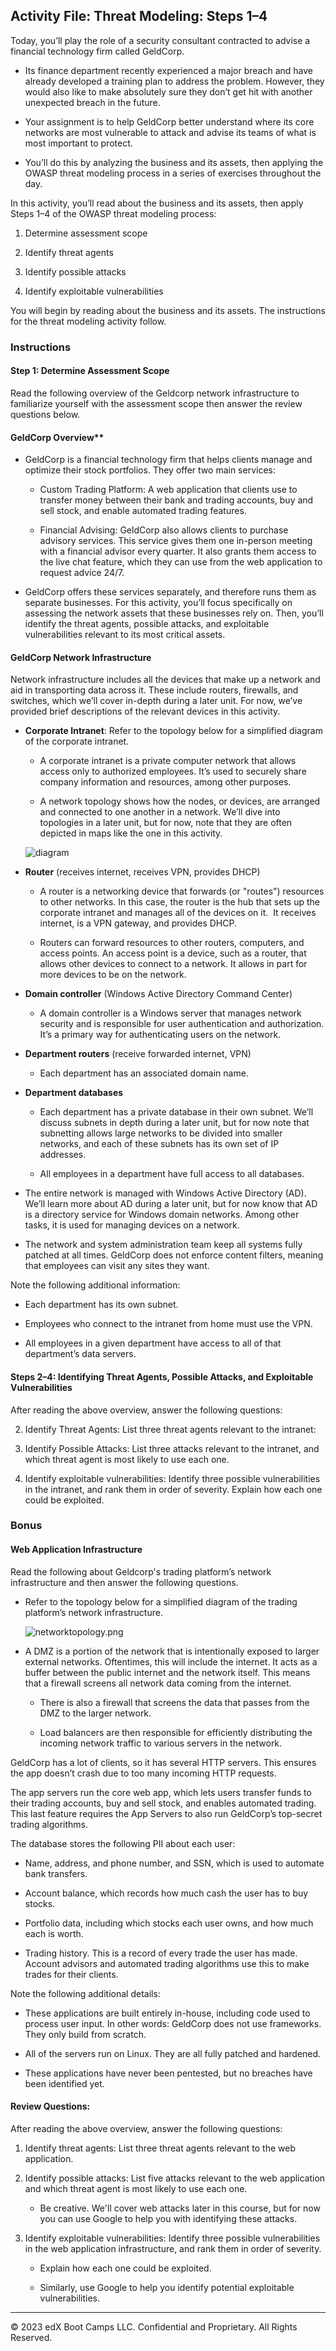 ## Activity File: Threat Modeling: Steps 1–4

Today, you’ll play the role of a security consultant contracted to advise a financial technology firm called GeldCorp.

- Its finance department recently experienced a major breach and have already developed a training plan to address the problem. However, they would also like to make absolutely sure they don’t get hit with another unexpected breach in the future.

- Your assignment is to help GeldCorp better understand where its core networks are most vulnerable to attack and advise its teams of what is most important to protect. 

- You’ll do this by analyzing the business and its assets, then applying the OWASP threat modeling process in a series of exercises throughout the day.

In this activity, you’ll read about the business and its assets, then apply Steps 1–4 of the OWASP threat modeling process:

1. Determine assessment scope

2. Identify threat agents

3. Identify possible attacks

4. Identify exploitable vulnerabilities

You will begin by reading about the business and its assets. The instructions for the threat modeling activity follow.

### Instructions

#### Step 1: Determine Assessment Scope

Read the following overview of the Geldcorp network infrastructure to familiarize yourself with the assessment scope then answer the review questions below.

#### GeldCorp Overview**

- GeldCorp is a financial technology firm that helps clients manage and optimize their stock portfolios. They offer two main services:

  - Custom Trading Platform: A web application that clients use to transfer money between their bank and trading accounts, buy and sell stock, and enable automated trading features.

  - Financial Advising: GeldCorp also allows clients to purchase advisory services. This service gives them one in-person meeting with a financial advisor every quarter. It also grants them access to the live chat feature, which they can use from the web application to request advice 24/7.

- GeldCorp offers these services separately, and therefore runs them as separate businesses. For this activity, you’ll focus specifically on assessing the network assets that these businesses rely on. Then, you’ll identify the threat agents, possible attacks, and exploitable vulnerabilities relevant to its most critical assets. 

#### GeldCorp Network Infrastructure

Network infrastructure includes all the devices that make up a network and aid in transporting data across it. These include routers, firewalls, and switches, which we’ll cover in-depth during a later unit. For now, we’ve provided brief descriptions of the relevant devices in this activity.

- **Corporate Intranet**: Refer to the topology below for a simplified diagram of the corporate intranet.

  - A corporate intranet is a private computer network that allows access only to authorized employees. It’s used to securely share company information and resources, among other purposes.

  - A network topology shows how the nodes, or devices, are arranged and connected to one another in a network. We’ll dive into topologies in a later unit, but for now, note that they are often depicted in maps like the one in this activity.

  ![diagram](./diagram.png)

- **Router** (receives internet, receives VPN, provides DHCP)

    - A router is a networking device that forwards (or "routes") resources to other networks. In this case, the router is the hub that sets up the corporate intranet and manages all of the devices on it.  It receives internet, is a VPN gateway, and provides DHCP. 

    - Routers can forward resources to other routers, computers, and access points. An access point is a device, such as a router, that allows other devices to connect to a network. It allows in part for more devices to be on the network.

- **Domain controller** (Windows Active Directory Command Center)

    - A domain controller is a Windows server that manages network security and is responsible for user authentication and authorization. It’s a primary way for authenticating users on the network.

- **Department routers** (receive forwarded internet, VPN)

    - Each department has an associated domain name.

- **Department databases**

    - Each department has a private database in their own subnet. We’ll discuss subnets in depth during a later unit, but for now note that subnetting allows large networks to be divided into smaller networks, and each of these subnets has its own set of IP addresses.

    - All employees in a department have full access to all databases.

- The entire network is managed with Windows Active Directory (AD). We’ll learn more about AD during a later unit, but for now know that AD is a directory service for Windows domain networks. Among other tasks, it is used for managing devices on a network.

- The network and system administration team keep all systems fully patched at all times. GeldCorp does not enforce content filters, meaning that employees can visit any sites they want.

Note the following additional information:

- Each department has its own subnet.

- Employees who connect to the intranet from home must use the VPN.

- All employees in a given department have access to all of that department’s data servers.

#### Steps 2–4: Identifying Threat Agents, Possible Attacks, and Exploitable Vulnerabilities

After reading the above overview, answer the following questions:

2. Identify Threat Agents: List three threat agents relevant to the intranet: 

3. Identify Possible Attacks: List three attacks relevant to the intranet, and which threat agent is most likely to use each one.

4. Identify exploitable vulnerabilities: Identify three possible vulnerabilities in the intranet, and rank them in order of severity. Explain how each one could be exploited.

### Bonus

#### Web Application Infrastructure

Read the following about Geldcorp's trading platform’s network infrastructure and then answer the following questions. 

- Refer to the topology below for a simplified diagram of the trading platform’s network infrastructure.

    ![networktopology.png](networktopology.png)


- A DMZ is a portion of the network that is intentionally exposed to larger external networks. Oftentimes, this will include the internet. It acts as a buffer between the public internet and the network itself. This means that a firewall screens all network data coming from the internet. 

  - There is also a firewall that screens the data that passes from the DMZ to the larger network. 

  - Load balancers are then responsible for efficiently distributing the incoming network traffic to various servers in the network.


GeldCorp has a lot of clients, so it has several HTTP servers. This ensures the app doesn’t crash due to too many incoming HTTP requests.

The app servers run the core web app, which lets users transfer funds to their trading accounts, buy and sell stock, and enables automated trading. This last feature requires the App Servers to also run GeldCorp’s top-secret trading algorithms.

The database stores the following PII about each user:

  - Name, address, and phone number, and SSN, which is used to automate bank transfers.

  - Account balance, which records how much cash the user has to buy stocks. 

  - Portfolio data, including which stocks each user owns, and how much each is worth.

  - Trading history. This is a record of every trade the user has made. Account advisors and automated trading algorithms use this to make trades for their clients.

Note the following additional details:

- These applications are built entirely in-house, including code used to process user input. In other words: GeldCorp does not use frameworks. They only build from scratch.

- All of the servers run on Linux. They are all fully patched and hardened.

- These applications have never been pentested, but no breaches have been identified yet.


#### Review Questions:

After reading the above overview, answer the following questions:

1. Identify threat agents: List three threat agents relevant to the web application.

2. Identify possible attacks: List five attacks relevant to the web application and which threat agent is most likely to use each one. 

    - Be creative. We'll cover web attacks later in this course, but for now you can use Google to help you with identifying these attacks.

3. Identify exploitable vulnerabilities: Identify three possible vulnerabilities in the web application infrastructure, and rank them in order of severity. 
  
    - Explain how each one could be exploited. 
    
    - Similarly, use Google to help you identify potential exploitable vulnerabilities. 

--- 
© 2023 edX Boot Camps LLC. Confidential and Proprietary. All Rights Reserved.
